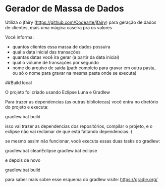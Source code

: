 # Gerador de Massa de Dados

Utiliza o jfairy (https://github.com/Codearte/jfairy) para geração de dados de clientes, mais uma mágica caseira pra os valores

Você informa:
- quantos clientes essa massa de dados possuira
- qual a data inicial das transações
- quantas datas você ira gerar (a partir da data inicial)
- qual o volume de transações por segundo
- nome do arquivo de saida (path completo para gravar em outra pasta, ou só o nome para gravar na mesma pasta onde se executa)

##Build local

O projeto foi criado usando Eclipse Luna e Gradlew

Para trazer as dependencias (as outras bibliotecas) você entra no diretório do projeto e executa:

gradlew.bat build

isso vai trazer as dependencias dos repositórios, compilar o projeto, e o eclipse não vai reclamar de que está faltando dependencias :)

se mesmo assim não funcionar, você executa essas duas tasks do gradlew:

gradlew.bat cleanEclipse
gradlew.bat eclipse

e depois de novo 

gradlew.bat build

para saber mais sobre esse esquema do gradlew visite: https://gradle.org/
